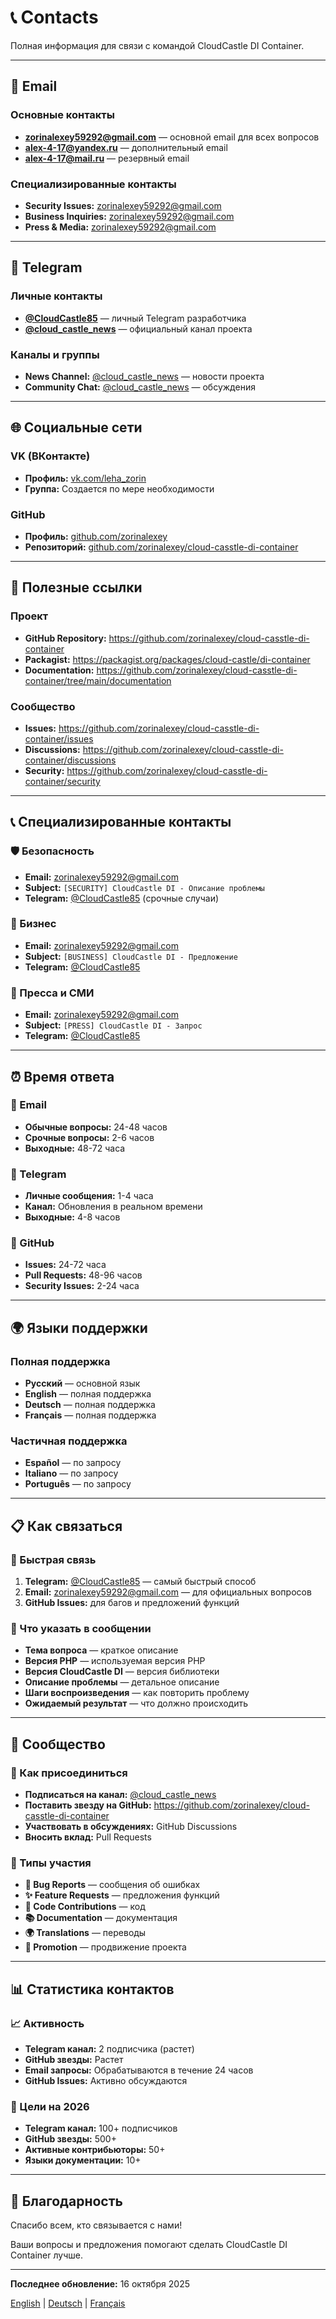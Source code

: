 # 📞 Contacts

Полная информация для связи с командой CloudCastle DI Container.

---

## 📧 Email

### Основные контакты
- **zorinalexey59292@gmail.com** — основной email для всех вопросов
- **alex-4-17@yandex.ru** — дополнительный email
- **alex-4-17@mail.ru** — резервный email

### Специализированные контакты
- **Security Issues:** zorinalexey59292@gmail.com
- **Business Inquiries:** zorinalexey59292@gmail.com
- **Press & Media:** zorinalexey59292@gmail.com

---

## 💬 Telegram

### Личные контакты
- **[@CloudCastle85](https://t.me/CloudCastle85)** — личный Telegram разработчика
- **[@cloud_castle_news](https://t.me/cloud_castle_news)** — официальный канал проекта

### Каналы и группы
- **News Channel:** [@cloud_castle_news](https://t.me/cloud_castle_news) — новости проекта
- **Community Chat:** [@cloud_castle_news](https://t.me/cloud_castle_news) — обсуждения

---

## 🌐 Социальные сети

### VK (ВКонтакте)
- **Профиль:** [vk.com/leha_zorin](https://vk.com/leha_zorin)
- **Группа:** Создается по мере необходимости

### GitHub
- **Профиль:** [github.com/zorinalexey](https://github.com/zorinalexey)
- **Репозиторий:** [github.com/zorinalexey/cloud-casstle-di-container](https://github.com/zorinalexey/cloud-casstle-di-container)

---

## 🔗 Полезные ссылки

### Проект
- **GitHub Repository:** https://github.com/zorinalexey/cloud-casstle-di-container
- **Packagist:** https://packagist.org/packages/cloud-castle/di-container
- **Documentation:** https://github.com/zorinalexey/cloud-casstle-di-container/tree/main/documentation

### Сообщество
- **Issues:** https://github.com/zorinalexey/cloud-casstle-di-container/issues
- **Discussions:** https://github.com/zorinalexey/cloud-casstle-di-container/discussions
- **Security:** https://github.com/zorinalexey/cloud-casstle-di-container/security

---

## 📞 Специализированные контакты

### 🛡️ Безопасность
- **Email:** zorinalexey59292@gmail.com
- **Subject:** `[SECURITY] CloudCastle DI - Описание проблемы`
- **Telegram:** [@CloudCastle85](https://t.me/CloudCastle85) (срочные случаи)

### 💼 Бизнес
- **Email:** zorinalexey59292@gmail.com
- **Subject:** `[BUSINESS] CloudCastle DI - Предложение`
- **Telegram:** [@CloudCastle85](https://t.me/CloudCastle85)

### 📰 Пресса и СМИ
- **Email:** zorinalexey59292@gmail.com
- **Subject:** `[PRESS] CloudCastle DI - Запрос`
- **Telegram:** [@CloudCastle85](https://t.me/CloudCastle85)

---

## ⏰ Время ответа

### 📧 Email
- **Обычные вопросы:** 24-48 часов
- **Срочные вопросы:** 2-6 часов
- **Выходные:** 48-72 часа

### 💬 Telegram
- **Личные сообщения:** 1-4 часа
- **Канал:** Обновления в реальном времени
- **Выходные:** 4-8 часов

### 🐙 GitHub
- **Issues:** 24-72 часа
- **Pull Requests:** 48-96 часов
- **Security Issues:** 2-24 часа

---

## 🌍 Языки поддержки

### Полная поддержка
- **Русский** — основной язык
- **English** — полная поддержка
- **Deutsch** — полная поддержка
- **Français** — полная поддержка

### Частичная поддержка
- **Español** — по запросу
- **Italiano** — по запросу
- **Português** — по запросу

---

## 📋 Как связаться

### 🚀 Быстрая связь
1. **Telegram:** [@CloudCastle85](https://t.me/CloudCastle85) — самый быстрый способ
2. **Email:** zorinalexey59292@gmail.com — для официальных вопросов
3. **GitHub Issues:** для багов и предложений функций

### 📝 Что указать в сообщении
- **Тема вопроса** — краткое описание
- **Версия PHP** — используемая версия PHP
- **Версия CloudCastle DI** — версия библиотеки
- **Описание проблемы** — детальное описание
- **Шаги воспроизведения** — как повторить проблему
- **Ожидаемый результат** — что должно происходить

---

## 🤝 Сообщество

### 👥 Как присоединиться
- **Подписаться на канал:** [@cloud_castle_news](https://t.me/cloud_castle_news)
- **Поставить звезду на GitHub:** https://github.com/zorinalexey/cloud-casstle-di-container
- **Участвовать в обсуждениях:** GitHub Discussions
- **Вносить вклад:** Pull Requests

### 🎯 Типы участия
- **🐛 Bug Reports** — сообщения об ошибках
- **✨ Feature Requests** — предложения функций
- **🔧 Code Contributions** — код
- **📚 Documentation** — документация
- **🌍 Translations** — переводы
- **📢 Promotion** — продвижение проекта

---

## 📊 Статистика контактов

### 📈 Активность
- **Telegram канал:** 2 подписчика (растет)
- **GitHub звезды:** Растет
- **Email запросы:** Обрабатываются в течение 24 часов
- **GitHub Issues:** Активно обсуждаются

### 🎯 Цели на 2026
- **Telegram канал:** 100+ подписчиков
- **GitHub звезды:** 500+
- **Активные контрибьюторы:** 50+
- **Языки документации:** 10+

---

## 🙏 Благодарность

Спасибо всем, кто связывается с нами!

Ваши вопросы и предложения помогают сделать CloudCastle DI Container лучше.

---

**Последнее обновление:** 16 октября 2025

[English](CONTACTS.en.md) | [Deutsch](CONTACTS.de.md) | [Français](CONTACTS.fr.md)
